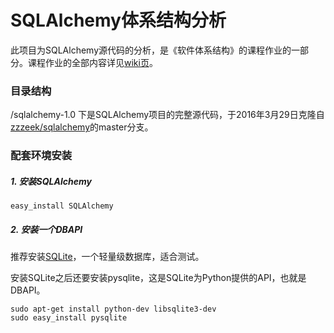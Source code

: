 # SQLAlchemy体系结构分析

此项目为SQLAlchemy源代码的分析，是《软件体系结构》的课程作业的一部分。课程作业的全部内容详见[wiki页](https://github.com/nettee/SQLAlchemy-survey/wiki)。

### 目录结构

/sqlalchemy-1.0 下是SQLAlchemy项目的完整源代码，于2016年3月29日克隆自[zzzeek/sqlalchemy][1]的master分支。

[1]: https://github.com/zzzeek/sqlalchemy

### 配套环境安装

##### 1. 安装SQLAlchemy

```shell
easy_install SQLAlchemy
```

##### 2. 安装一个DBAPI

推荐安装[SQLite][SQLite]，一个轻量级数据库，适合测试。

[SQLite]: http://www.sqlite.org/download.html

安装SQLite之后还要安装pysqlite，这是SQLite为Python提供的API，也就是DBAPI。

```shell
sudo apt-get install python-dev libsqlite3-dev
sudo easy_install pysqlite
```

